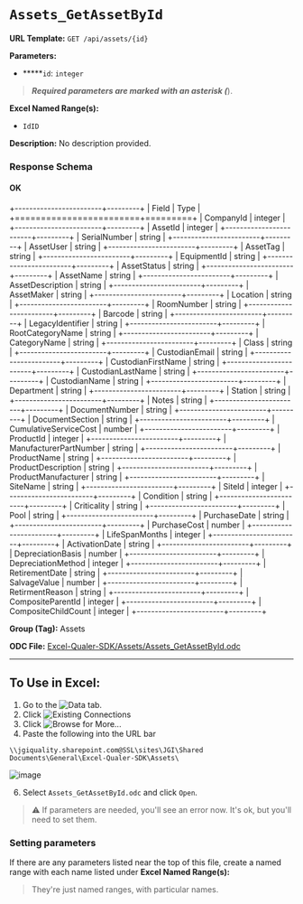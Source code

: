 # `Assets_GetAssetById`

**URL Template:**
`GET /api/assets/{id}`

**Parameters:**
- *****`id`: `integer`


> *****Required parameters are marked with an asterisk (*****).

**Excel Named Range(s):**
- `IdID`


**Description:**
No description provided.

### Response Schema

#### OK
+------------------------+---------+
| Field                  | Type    |
+========================+=========+
| CompanyId              | integer |
+------------------------+---------+
| AssetId                | integer |
+------------------------+---------+
| SerialNumber           | string  |
+------------------------+---------+
| AssetUser              | string  |
+------------------------+---------+
| AssetTag               | string  |
+------------------------+---------+
| EquipmentId            | string  |
+------------------------+---------+
| AssetStatus            | string  |
+------------------------+---------+
| AssetName              | string  |
+------------------------+---------+
| AssetDescription       | string  |
+------------------------+---------+
| AssetMaker             | string  |
+------------------------+---------+
| Location               | string  |
+------------------------+---------+
| RoomNumber             | string  |
+------------------------+---------+
| Barcode                | string  |
+------------------------+---------+
| LegacyIdentifier       | string  |
+------------------------+---------+
| RootCategoryName       | string  |
+------------------------+---------+
| CategoryName           | string  |
+------------------------+---------+
| Class                  | string  |
+------------------------+---------+
| CustodianEmail         | string  |
+------------------------+---------+
| CustodianFirstName     | string  |
+------------------------+---------+
| CustodianLastName      | string  |
+------------------------+---------+
| CustodianName          | string  |
+------------------------+---------+
| Department             | string  |
+------------------------+---------+
| Station                | string  |
+------------------------+---------+
| Notes                  | string  |
+------------------------+---------+
| DocumentNumber         | string  |
+------------------------+---------+
| DocumentSection        | string  |
+------------------------+---------+
| CumulativeServiceCost  | number  |
+------------------------+---------+
| ProductId              | integer |
+------------------------+---------+
| ManufacturerPartNumber | string  |
+------------------------+---------+
| ProductName            | string  |
+------------------------+---------+
| ProductDescription     | string  |
+------------------------+---------+
| ProductManufacturer    | string  |
+------------------------+---------+
| SiteName               | string  |
+------------------------+---------+
| SiteId                 | integer |
+------------------------+---------+
| Condition              | string  |
+------------------------+---------+
| Criticality            | string  |
+------------------------+---------+
| Pool                   | string  |
+------------------------+---------+
| PurchaseDate           | string  |
+------------------------+---------+
| PurchaseCost           | number  |
+------------------------+---------+
| LifeSpanMonths         | integer |
+------------------------+---------+
| ActivationDate         | string  |
+------------------------+---------+
| DepreciationBasis      | number  |
+------------------------+---------+
| DepreciationMethod     | integer |
+------------------------+---------+
| RetirementDate         | string  |
+------------------------+---------+
| SalvageValue           | number  |
+------------------------+---------+
| RetirmentReason        | string  |
+------------------------+---------+
| CompositeParentId      | integer |
+------------------------+---------+
| CompositeChildCount    | integer |
+------------------------+---------+

**Group (Tag):**
Assets

**ODC File:**
[Excel-Qualer-SDK/Assets/Assets_GetAssetById.odc](https://github.com/Johnson-Gage-Inspection-Inc/qualer-sdk-odc/blob/main/Excel-Qualer-SDK/Assets/Assets_GetAssetById.odc)

---

To Use in Excel:
---

1. Go to the ![`Data`](https://github.com/user-attachments/assets/da437a70-57b3-4c5b-bb01-4910ece19ed1)
 tab.
3. Click ![Existing Connections](https://github.com/user-attachments/assets/a2f1ed67-b2e0-4c23-ac90-68c870e60289)
4. Click ![`Browse for More...`](https://github.com/user-attachments/assets/8e698494-6865-41e7-b6fa-043aea81809a)
5. Paste the following into the URL bar
```
\\jgiquality.sharepoint.com@SSL\sites\JGI\Shared Documents\General\Excel-Qualer-SDK\Assets\
```

![image](https://github.com/user-attachments/assets/1e1a8d87-0377-446d-aaf5-d78562991db3)

6. Select `Assets_GetAssetById.odc` and click `Open`.

> ⚠️ If parameters are needed, you'll see an error now. It's ok, but you'll need to set them.

### Setting parameters
If there are any parameters listed near the top of this file, create a named range with each name listed under **Excel Named Range(s):**
> They're just named ranges, with particular names.
